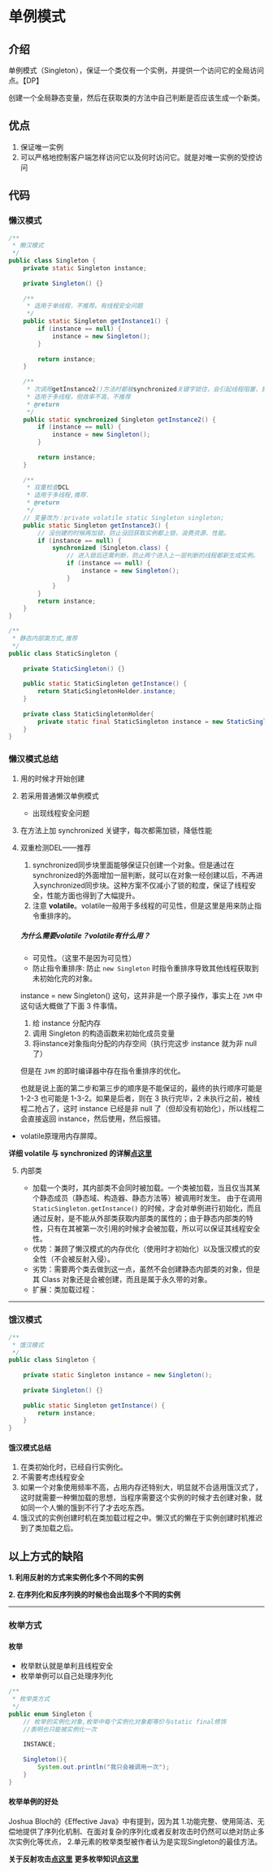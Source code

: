 # 单例模式

## 介绍

单例模式（Singleton），保证一个类仅有一个实例，并提供一个访问它的全局访问点。【DP】

创建一个全局静态变量，然后在获取类的方法中自己判断是否应该生成一个新类。

## 优点

1. 保证唯一实例
2. 可以严格地控制客户端怎样访问它以及何时访问它。就是对唯一实例的受控访问

## 代码

### 懒汉模式

```java
/**
 * 懒汉模式
 */
public class Singleton {
	private static Singleton instance;
	
	private Singleton() {}
	
	/**
	 * 适用于单线程，不推荐。有线程安全问题
	 */
	public static Singleton getInstance1() {
		if (instance == null) {
			instance = new Singleton();
		}
		
		return instance;
	}
	
	/**
	 * 次调用getInstance2()方法时都被synchronized关键字锁住，会引起线程阻塞，影响程序的性能
	 * 适用于多线程，但效率不高，不推荐
	 * @return
	 */
	public static synchronized Singleton getInstance2() {
		if (instance == null) {
			instance = new Singleton();
		}
		
		return instance;
	}
	
	/**
	 * 双重检查DCL
	 * 适用于多线程,推荐.
	 * @return
	 */
	// 变量改为：private volatile static Singleton singleton;  
	public static Singleton getInstance3() {
		// 没创建的时候再加锁，防止没回获取实例都上锁，浪费资源、性能。
		if (instance == null) {
			synchronized (Singleton.class) {
				// 进入锁后还需判断，防止两个进入上一层判断的线程都新生成实例。
				if (instance == null) {
					instance = new Singleton();
				}
			}
		}
		return instance;
	}
}
```

```java
/**
 * 静态内部类方式,推荐
 */
public class StaticSingleton {
	
	private StaticSingleton() {}
	
	public static StaticSingleton getInstance() {
		return StaticSingletonHolder.instance;
	}
	
	private class StaticSingletonHolder{
		private static final StaticSingleton instance = new StaticSingleton();
	}
}
```

### 懒汉模式总结

1. 用的时候才开始创建

2. 若采用普通懒汉单例模式

	* 出现线程安全问题

3. 在方法上加 synchronized 关键字，每次都需加锁，降低性能

4. 双重检测DEL——推荐

	1. synchronized同步块里面能够保证只创建一个对象。但是通过在synchronized的外面增加一层判断，就可以在对象一经创建以后，不再进入synchronized同步块。这种方案不仅减小了锁的粒度，保证了线程安全，性能方面也得到了大幅提升。
	2. 注意 **volatile**。volatile一般用于多线程的可见性，但是这里是用来防止指令重排序的。 
	
	##### 为什么需要volatile？volatile有什么用？

	* 可见性。（这里不是因为可见性）
	* 防止指令重排序: 防止 `new Singleton` 时指令重排序导致其他线程获取到未初始化完的对象。
	
	instance = new Singleton() 这句，这并非是一个原子操作，事实上在 `JVM` 中这句话大概做了下面 3 件事情。
	
	1. 给 instance 分配内存
	2. 调用 Singleton 的构造函数来初始化成员变量
	3. 将instance对象指向分配的内存空间（执行完这步 instance 就为非 null 了）

	但是在 `JVM`  的即时编译器中存在指令重排序的优化。
	
	也就是说上面的第二步和第三步的顺序是不能保证的，最终的执行顺序可能是 1-2-3 也可能是 1-3-2。如果是后者，则在 3 执行完毕，2 未执行之前，被线程二抢占了，这时 instance 已经是非 null 了（但却没有初始化），所以线程二会直接返回 instance，然后使用，然后报错。
	
* volatile原理用内存屏障。

**详细 volatile 与 synchronized 的详解[点这里](docs/java/volatileAndsynchronized.md)**

5. 内部类

	* 加载一个类时，其内部类不会同时被加载。一个类被加载，当且仅当其某个静态成员（静态域、构造器、静态方法等）被调用时发生。 由于在调用 `StaticSingleton.getInstance()` 的时候，才会对单例进行初始化，而且通过反射，是不能从外部类获取内部类的属性的；由于静态内部类的特性，只有在其被第一次引用的时候才会被加载，所以可以保证其线程安全性。
	* 优势：兼顾了懒汉模式的内存优化（使用时才初始化）以及饿汉模式的安全性（不会被反射入侵）。
	* 劣势：需要两个类去做到这一点，虽然不会创建静态内部类的对象，但是其 Class 对象还是会被创建，而且是属于永久带的对象。
	* 扩展：类加载过程：

*******************************************************************************

### 饿汉模式

```java
/**
 * 饿汉模式
 */
public class Singleton {
	
	private static Singleton instance = new Singleton();
	
	private Singleton() {}
	
	public static Singleton getInstance() {
		return instance;
	}
}
```

#### 饿汉模式总结

1. 在类初始化时，已经自行实例化。
2. 不需要考虑线程安全
3. 如果一个对象使用频率不高，占用内存还特别大，明显就不合适用饿汉式了，这时就需要一种懒加载的思想，当程序需要这个实例的时候才去创建对象，就如同一个人懒的饿到不行了才去吃东西。
4. 饿汉式的实例创建时机在类加载过程之中。懒汉式的懒在于实例创建时机推迟到了类加载之后。

## 以上方式的缺陷

**1. 利用反射的方式来实例化多个不同的实例**

**2. 在序列化和反序列换的时候也会出现多个不同的实例**

*******************************************************************************

### 枚举方式

#### 枚举

* 枚举默认就是单利且线程安全
* 枚举单例可以自己处理序列化

```java
/**
 * 枚举类方式 
 */
public enum Singleton {
	// 枚举的实例化对象,枚举中每个实例化对象都等价与static final修饰
	//表明也只能被实例化一次
	
	INSTANCE;
	
	Singleton(){
		System.out.println("我只会被调用一次");
	}
}
```

#### 枚举单例的好处

Joshua Bloch的《Effective Java》中有提到，因为其
1.功能完整、使用简洁、无偿地提供了序列化机制、在面对复杂的序列化或者反射攻击时仍然可以绝对防止多次实例化等优点，
2.单元素的枚举类型被作者认为是实现Singleton的最佳方法。

**关于反射攻击[点这里](docs/java/反射.md)**
**更多枚举知识[点这里](docs/java/enum.md)**

